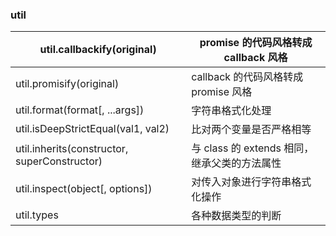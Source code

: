 ### util

| util.callbackify(original)                   | promise 的代码风格转成 callback 风格         |
| -------------------------------------------- | -------------------------------------------- |
| util.promisify(original)                     | callback 的代码风格转成 promise 风格         |
| util.format(format[, ...args])               | 字符串格式化处理                             |
| util.isDeepStrictEqual(val1, val2)           | 比对两个变量是否严格相等                     |
| util.inherits(constructor, superConstructor) | 与 class 的 extends 相同，继承父类的方法属性 |
| util.inspect(object[, options])              | 对传入对象进行字符串格式化操作               |
| util.types                                   | 各种数据类型的判断                           |
